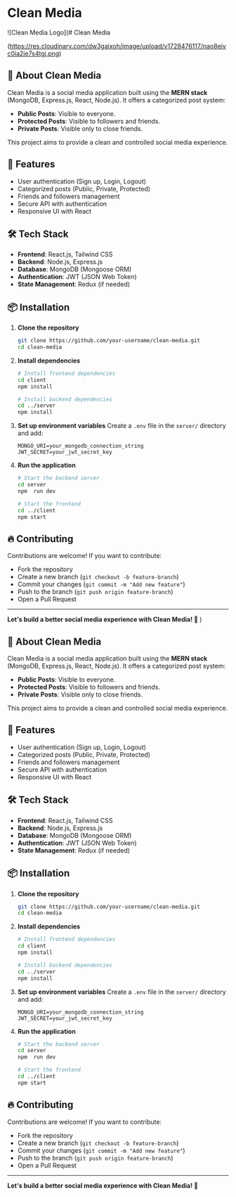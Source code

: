 # Clean Media

![Clean Media Logo](# Clean Media

(https://res.cloudinary.com/dw3gaixoh/image/upload/v1728476117/nao8eivc0ia2je7s4tgj.png)

## 🌟 About Clean Media
Clean Media is a social media application built using the **MERN stack** (MongoDB, Express.js, React, Node.js). It offers a categorized post system:

- **Public Posts**: Visible to everyone.
- **Protected Posts**: Visible to followers and friends.
- **Private Posts**: Visible only to close friends.

This project aims to provide a clean and controlled social media experience.

## 🚀 Features
- User authentication (Sign up, Login, Logout)
- Categorized posts (Public, Private, Protected)
- Friends and followers management
- Secure API with authentication
- Responsive UI with React

## 🛠️ Tech Stack
- **Frontend**: React.js, Tailwind CSS
- **Backend**: Node.js, Express.js
- **Database**: MongoDB (Mongoose ORM)
- **Authentication**: JWT (JSON Web Token)
- **State Management**: Redux (if needed)

## 📦 Installation

1. **Clone the repository**
   ```sh
   git clone https://github.com/your-username/clean-media.git
   cd clean-media
   ```

2. **Install dependencies**
   ```sh
   # Install frontend dependencies
   cd client
   npm install
   
   # Install backend dependencies
   cd ../server
   npm install
   ```

3. **Set up environment variables**
   Create a `.env` file in the `server/` directory and add:
   ```env
   MONGO_URI=your_mongodb_connection_string
   JWT_SECRET=your_jwt_secret_key
   ```

4. **Run the application**
   ```sh
   # Start the backend server
   cd server
   npm  run dev 
   
   # Start the frontend
   cd ../client
   npm start
   ```

## 🔥 Contributing
Contributions are welcome! If you want to contribute:
- Fork the repository
- Create a new branch (`git checkout -b feature-branch`)
- Commit your changes (`git commit -m "Add new feature"`)
- Push to the branch (`git push origin feature-branch`)
- Open a Pull Request




---
**Let's build a better social media experience with Clean Media! 🚀**
)

## 🌟 About Clean Media
Clean Media is a social media application built using the **MERN stack** (MongoDB, Express.js, React, Node.js). It offers a categorized post system:

- **Public Posts**: Visible to everyone.
- **Protected Posts**: Visible to followers and friends.
- **Private Posts**: Visible only to close friends.

This project aims to provide a clean and controlled social media experience.

## 🚀 Features
- User authentication (Sign up, Login, Logout)
- Categorized posts (Public, Private, Protected)
- Friends and followers management
- Secure API with authentication
- Responsive UI with React

## 🛠️ Tech Stack
- **Frontend**: React.js, Tailwind CSS
- **Backend**: Node.js, Express.js
- **Database**: MongoDB (Mongoose ORM)
- **Authentication**: JWT (JSON Web Token)
- **State Management**: Redux (if needed)

## 📦 Installation

1. **Clone the repository**
   ```sh
   git clone https://github.com/your-username/clean-media.git
   cd clean-media
   ```

2. **Install dependencies**
   ```sh
   # Install frontend dependencies
   cd client
   npm install
   
   # Install backend dependencies
   cd ../server
   npm install
   ```

3. **Set up environment variables**
   Create a `.env` file in the `server/` directory and add:
   ```env
   MONGO_URI=your_mongodb_connection_string
   JWT_SECRET=your_jwt_secret_key
   ```

4. **Run the application**
   ```sh
   # Start the backend server
   cd server
   npm  run dev 
   
   # Start the frontend
   cd ../client
   npm start
   ```

## 🔥 Contributing
Contributions are welcome! If you want to contribute:
- Fork the repository
- Create a new branch (`git checkout -b feature-branch`)
- Commit your changes (`git commit -m "Add new feature"`)
- Push to the branch (`git push origin feature-branch`)
- Open a Pull Request




---
**Let's build a better social media experience with Clean Media! 🚀**
